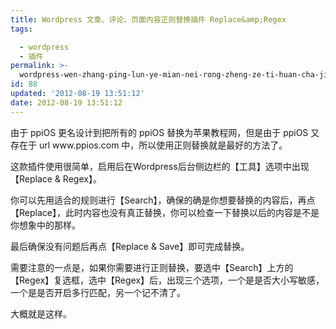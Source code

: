 ```yaml
---
title: Wordpress 文章、评论、页面内容正则替换插件 Replace&amp;Regex
tags: 

  - wordpress
  - 插件
permalink: >-
  wordpress-wen-zhang-ping-lun-ye-mian-nei-rong-zheng-ze-ti-huan-cha-jian-replaceregex
id: 88
updated: '2012-08-19 13:51:12'
date: 2012-08-19 13:51:12
---
```


<p>由于 ppiOS 更名设计到把所有的 ppiOS 替换为苹果教程网，但是由于 ppiOS 又存在于 url www.ppios.com 中，所以使用正则替换就是最好的方法了。</p>
<p>这款插件使用很简单，启用后在Wordpress后台侧边栏的【工具】选项中出现【Replace &amp; Regex】。</p>
<p>你可以先用适合的规则进行【Search】，确保的确是你想要替换的内容后，再点【Replace】，此时内容也没有真正替换，你可以检查一下替换以后的内容是不是你想象中的那样。</p>
<p>最后确保没有问题后再点【Replace &amp; Save】即可完成替换。</p>
<p>需要注意的一点是，如果你需要进行正则替换，要选中【Search】上方的【Regex】复选框，选中【Regex】后，出现三个选项，一个是是否大小写敏感，一个是是否开启多行匹配，另一个记不清了。</p>
<p>大概就是这样。</p>